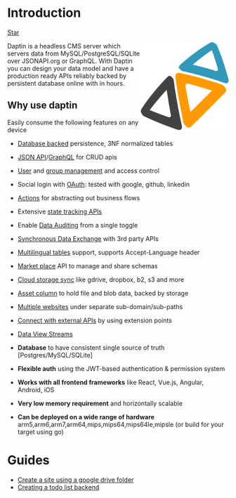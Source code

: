 Introduction
===

<a class="github-button" href="https://github.com/daptin/daptin" data-size="large" data-show-count="true" aria-label="Star daptin/daptin on GitHub">Star</a>


<img src="images/logo.png" width="200" style="float: right"/>

Daptin is a headless CMS server which servers data from MySQL/PostgreSQL/SQLite over JSONAPI.org or GraphQL. With Daptin you can design your data model and have a production ready APIs reliably backed by persistent database online with in hours.


## Why use daptin

Easily consume the following features on any device

- [Database backed](/setting-up/installation/#database-configuration) persistence, 3NF normalized tables
- [JSON API](/apis/overview/)/[GraphQL](/features/enable-graphql/) for CRUD apis
- [User](/setting-up/access/) and [group management](/setting-up/access/) and access control
- Social login with [OAuth](/extend/oauth_connection/): tested with google, github, linkedin
- [Actions](/actions/overview/) for abstracting out business flows
- Extensive [state tracking APIs](/state/machines/)
- Enable [Data Auditing](/features/enable-data-auditing.md) from a single toggle
- [Synchronous Data Exchange](/extend/data_exchange/) with 3rd party APIs
- [Multilingual tables](/features/enable-multilingual-table.md) support, supports Accept-Language header 
- [Market place](/extend/marketplacce/) API to manage and share schemas
- [Cloud storage sync](/cloudstore/cloudstore/) like gdrive, dropbox, b2, s3 and more
- [Asset column](/cloudstore/assetcolumns/) to hold file and blob data, backed by storage
- [Multiple websites](/subsite/subsite/) under separate sub-domain/sub-paths
- [Connect with external APIs](/integrations/overview/) by using extension points
- [Data View Streams](/streams/streams/)

- **Database** to have consistent single source of truth [Postgres/MySQL/SQLite]
- **Flexible auth** using the JWT-based authentication & permission system
- **Works with all frontend frameworks** like React, Vue.js, Angular, Android, iOS
- **Very low memory requirement** and horizontally scalable
- **Can be deployed on a wide range of hardware** arm5,arm6,arm7,arm64,mips,mips64,mips64le,mipsle (or build for your target using go)


# Guides

- [Create a site using a google drive folder](https://medium.com/@012parth/daptin-walk-through-oauth2-google-drive-subsites-and-grapejs-a6de27d9658a)
- [Creating a todo list backend](https://hackernoon.com/creating-a-todolist-backend-with-persistence-a1e8d7d39f62)

